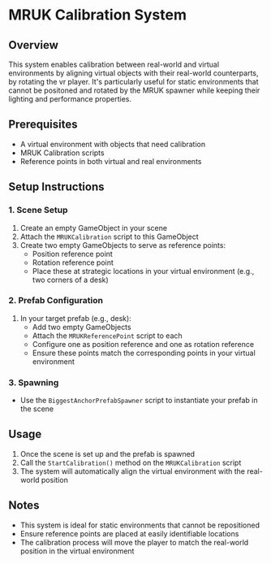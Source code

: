 # MRUK Calibration System

## Overview
This system enables calibration between real-world and virtual environments by aligning virtual objects with their real-world counterparts, by rotating the vr player. It's particularly useful for static environments that cannot be positoned and rotated by the MRUK spawner while keeping their lighting and performance properties.

## Prerequisites
- A virtual environment with objects that need calibration
- MRUK Calibration scripts
- Reference points in both virtual and real environments

## Setup Instructions

### 1. Scene Setup
1. Create an empty GameObject in your scene
2. Attach the `MRUKCalibration` script to this GameObject
3. Create two empty GameObjects to serve as reference points:
   - Position reference point
   - Rotation reference point
   - Place these at strategic locations in your virtual environment (e.g., two corners of a desk)

### 2. Prefab Configuration
1. In your target prefab (e.g., desk):
   - Add two empty GameObjects
   - Attach the `MRUKReferencePoint` script to each
   - Configure one as position reference and one as rotation reference
   - Ensure these points match the corresponding points in your virtual environment

### 3. Spawning
- Use the `BiggestAnchorPrefabSpawner` script to instantiate your prefab in the scene

## Usage
1. Once the scene is set up and the prefab is spawned
2. Call the `StartCalibration()` method on the `MRUKCalibration` script
3. The system will automatically align the virtual environment with the real-world position

## Notes
- This system is ideal for static environments that cannot be repositioned
- Ensure reference points are placed at easily identifiable locations
- The calibration process will move the player to match the real-world position in the virtual environment